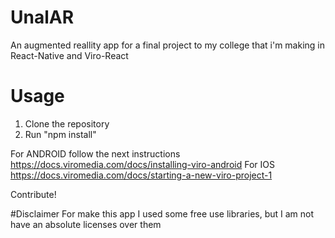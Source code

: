 # UnalAR
An augmented reallity app for a final project to my college that i'm making in React-Native and Viro-React

# Usage
1. Clone the repository
2. Run "npm install"

For ANDROID follow the next instructions https://docs.viromedia.com/docs/installing-viro-android
For IOS https://docs.viromedia.com/docs/starting-a-new-viro-project-1

Contribute!

#Disclaimer
For make this app I used some free use libraries, but I am not have an absolute licenses over them
